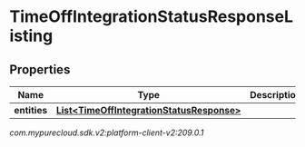 # TimeOffIntegrationStatusResponseListing


## Properties

| Name | Type | Description | Notes |
| ------------ | ------------- | ------------- | ------------- |
| **entities** | [**List&lt;TimeOffIntegrationStatusResponse&gt;**](TimeOffIntegrationStatusResponse) |  |  [optional] |




_com.mypurecloud.sdk.v2:platform-client-v2:209.0.1_
